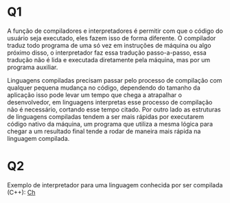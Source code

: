 # Q1
A função de compiladores e interpretadores é permitir com que o código do usuário seja executado, eles fazem isso de forma diferente. O compilador traduz todo programa de uma só vez em instruções de máquina ou algo próximo disso, o interpretador faz essa tradução passo-a-passo, essa tradução não é lida e executada diretamente pela máquina, mas por um programa auxiliar.

Linguagens compiladas precisam passar pelo processo de compilação com qualquer pequena mudança no código, dependendo do tamanho da aplicação isso pode levar um tempo que chega a atrapalhar o desenvolvedor, em linguagens interpretas esse processo de compilação não é necessário, cortando esse tempo citado. Por outro lado as estruturas de linguagens compiladas tendem a ser mais rápidas por executarem código nativo da máquina, um programa que utiliza a mesma lógica para chegar a um resultado final tende a rodar de maneira mais rápida na linguagem compilada.

# Q2
Exemplo de interpretador para uma linguagem conhecida por ser compilada (C++): [Ch](https://www.softintegration.com/)